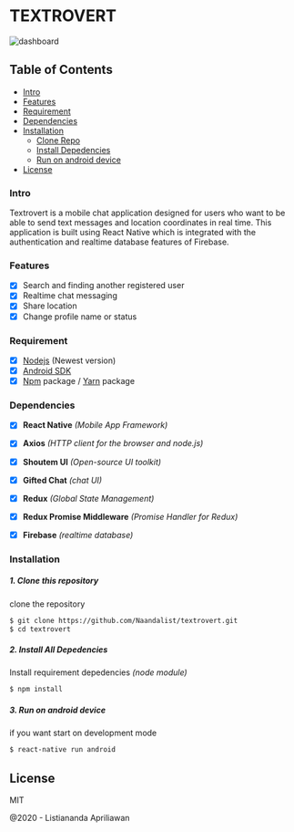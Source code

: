 # TEXTROVERT

<p align="left">
    <img title="dashboard" src="https://cloud.netlifyusercontent.com/assets/344dbf88-fdf9-42bb-adb4-46f01eedd629/1accc284-5885-44b9-8538-126c8097c468/reactive-native-preview-opt.png" />
</p>

## Table of Contents

*  [Intro](#Intro)
*  [Features](#Features)
*  [Requirement](#Requirement)
*  [Dependencies](#Dependencies)
*  [Installation](#Installation)
    *  [Clone Repo](#Clone-Repo)
    *  [Install Depedencies](#Install-Depedencies)
    *  [Run on android device](#Run-on-android-device)
* [License](#License)

### Intro

Textrovert is a mobile chat application designed for users who want to be able to send text messages and location coordinates in real time. This application is built using React Native which is integrated with the authentication and realtime database features of Firebase.

### Features
- [x] Search and finding another registered user
- [x] Realtime chat messaging
- [x] Share location
- [x] Change profile name or status

### Requirement
- [x] [Nodejs](https://nodejs.org/en/) (Newest version)
- [x] [Android SDK](https://developer.android.com/studio#downloads)
- [x] [Npm](https://www.npmjs.com/get-npm) package / [Yarn](https://yarnpkg.com/lang/en/docs/install/#mac-stable) package

### Dependencies

- [x] **React Native** *(Mobile App Framework)*
- [x] **Axios** *(HTTP client for the browser and node.js)*
- [x] **Shoutem UI** *(Open-source UI toolkit)*
- [x] **Gifted Chat** *(chat UI)*
- [x] **Redux** *(Global State Management)*
- [x] **Redux Promise Middleware** *(Promise Handler for Redux)*
- [x] **Firebase** *(realtime database)*


### Installation

##### 1. Clone this repository
clone the repository

```sh
$ git clone https://github.com/Naandalist/textrovert.git
$ cd textrovert
```

##### 2. Install All Depedencies
Install requirement depedencies *(node module)*

```sh
$ npm install
```
##### 3. Run on android device
if you want start on development mode

```sh
$ react-native run android
```

License
----

MIT


@2020 - Listiananda Apriliawan
